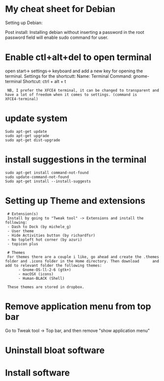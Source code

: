# My cheat sheet for Debian

Setting up Debian:

Post install:
Installing debian without inserting a password in the root password field will enable sudo command for user.

# Enable ctl+alt+del to open terminal
open start-> settings-> keyboard and add a new key for opening the terminal. Settings for the shortcutt:
     Name:     Terminal
     Command:  gnome-terminal
     Shortcut: ctrl + alt + t
     
     NB, I prefer the XFCE4 terminal, it can be changed to transparent and have a lot of freedom when it comes to settings. (command is      XFCE4-terminal)
  
# update system
    Sudo apt-get update
    sudo apt-get upgrade
    sudo apt-get dist-upgrade
    
# install suggestions in the terminal
    sudo apt-get install command-not-found
    sudo update-command-not-found
    Sudo apt-get install --install-suggests
    
# Setting up Theme and extensions
     # Extension(s)
     Install by going to "Tweak tool" -> Extensions and install the following:
     - Dash to Dock (by michele_g)
     - User theme
     - Hide Activities button (by richardfsr)
     - No topleft hot corner (by azuri)
     - topicon plus
     
     # Themes
     For themes there are a couple i like, go ahead and create the .themes folder and .icons folder in the Home directory. Then download      and add to relevant folder the following themes:
          - Gnome-OS-ll-2-6 (gtk+)
          - macOSX (icons) 
          - Human-BLACK (Shell)
          
     These themes are stored in dropbox.

# Remove application menu from top bar
Go to Tweak tool -> Top bar, and then remove "show application menu"

# Uninstall bloat software

# Install software
